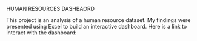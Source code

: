 HUMAN RESOURCES DASHBAORD

This project is an analysis of a human resource dataset. My findings were presented using Excel to build an interactive dashboard.
Here is a link to interact with the dashboard: 


